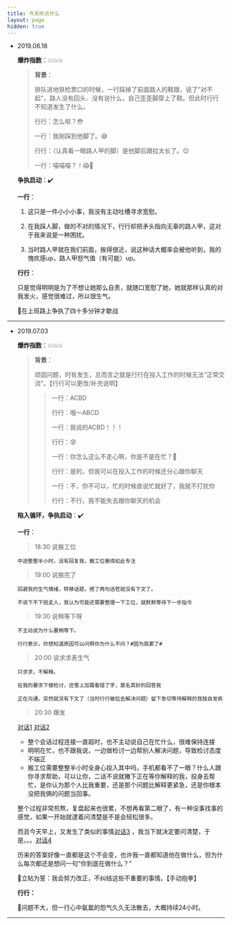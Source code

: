 ```yaml
---
title: 今天吵点什么
layout: page
hidden: true
---
```


- 2019.06.18  
  
  **爆炸指数**：💥💥💥
  
  > **背景**：
  >
  > 排队进地铁检票口的时候，一行踩掉了前面路人的鞋跟，说了"对不起"，路人没有回头、没有说什么，自己歪歪脚穿上了鞋。但此时行行不知道发生了什么。
  >
  > 行行：怎么啦？😳
  >
  > 一行：我刚踩到他脚了。😅
  >
  > 行行：（认真看一眼路人甲的脚）是他脚后跟拉太长了。😌
  >
  > 一行：喵喵喵？！😱🤯
  
  
  
  **争执启动**：✔️
  
  
  
  **一行**：
  
  1. 这只是一件小小小事，我没有主动吐槽寻求宽慰。
  
  2. 在我踩人脚，做的不对的情况下，行行却把矛头指向无辜的路人甲，这对于我来说是一种困扰。
  
  3. 当时路人甲就在我们前面，挨得很近，说这种话大概率会被他听到，我的愧疚感up，路人甲怒气值（有可能）up。
  
  **行行**：
  
  只是觉得明明是为了不想让她那么自责，就随口宽慰了她，她就那样认真的对我发火，感觉很难过，所以很生气。
  
  
  
  📌在上班路上争执了四十多分钟才歇战
  

------

* 2019.07.03

  **爆炸指数**：💥💥💥

  > **背景**：
  >
  > 顽固问题，时有发生，总而言之就是行行在投入工作的时候无法“正常交流”。【行行可以更改/补充说明】
  >
  > >一行：ACBD
  > >
  > >行行：哦～ABCD
  > >
  > >一行：我说的ACBD！！！
  > >
  > >行行：😰
  > >
  > >一行：你怎么这么不走心啊，你是不是在忙？😤
  > >
  > >行行：是的，但我可以在投入工作的时候还分心跟你聊天
  > >
  > >一行：不，你不可以，忙的时候直说忙就好了，我就不打扰你
  > >
  > >行行：不行，我不能失去跟你聊天的机会
  
  
  
  **陷入循环，争执启动**：✔️

  
  
  **一行**：
  
  > 18:30 说搬工位
  
  `中途整整半小时，没有回复我，搬工位搬得如此专注`
  
  > 19:00 说搬完了

  `回避我的生气情绪，转移话题，搭了两句话茬就没有下文了。`

  `不说下不下班走人，我认为可能还需要整理一下工位，就默默等待下一步指令`

  > 19:30 说稍等下呀

  `不主动说为什么要稍等下。`

  `行行表示，你想知道原因可以问啊你为什么不问？#因为我累了#`

  > 20:00 说求求表生气

  `只求求，不解释。`

  `在我的要求下做检讨，还雪上加霜看错了字，莫名其妙的回答我`

  `正在沟通，突然就没有下文了（当时行行被拉去解决问题）留下急切等待解释的我独自发疯`

  >20:30 爆发

  

  [对话1](https://git-1256956801.cos.ap-beijing.myqcloud.com/20190702-1.jpeg) [对话2](https://git-1256956801.cos.ap-beijing.myqcloud.com/20190702-2.jpeg)

  - 整个会话过程连接一直超时，也不主动说自己在忙什么，很难保持连接
  - 明明在忙，也不跟我说，一边做检讨一边帮别人解决问题，导致检讨态度不端正
  - 搬工位需要整整半小时全身心投入其中吗，手机都看不了一眼？什么人跟你寻求帮助，可以让你，二话不说就撇下正在等你解释的我，投身去帮忙，是你认为那个人比我重要，还是那个问题比解释更紧急，还是你根本没把我俩的问题当回事。

  

  整个过程非常煎熬，复盘起来也很累，不想再看第二眼了，有一种没事找事的感觉，如果一开始就逮着问清楚是不是会轻松很多。

  而且今天早上，又发生了类似的事情[对话3](https://git-1256956801.cos.ap-beijing.myqcloud.com/20190703-1.jpeg) ，我当下就决定要问清楚，于是。。。[对话4](https://git-1256956801.cos.ap-beijing.myqcloud.com/20190703-2.jpeg)

  历来的答案好像一直都是这个不会变，也许我一直都知道他在做什么，但为什么每次都还是想问一句“你到底在做什么？”

  

  🚩立帖为誓：我会努力改正，不纠结这些不重要的事情。【手动抱拳】

  

  **行行：**

  

  

  

  

  📌问题不大，但一行心中氤氲的怨气久久无法散去，大概持续24小时。

---

  